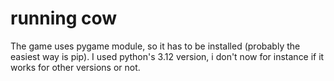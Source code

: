 # running cow
The game uses pygame module, so it has to be installed (probably the easiest way is pip). I used python's 3.12 version, i don't now for instance if it works for other versions or not.
